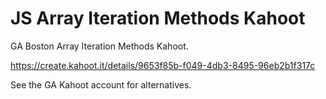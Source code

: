 # JS Array Iteration Methods Kahoot

GA Boston Array Iteration Methods Kahoot.

https://create.kahoot.it/details/9653f85b-f049-4db3-8495-96eb2b1f317c

See the GA Kahoot account for alternatives.
